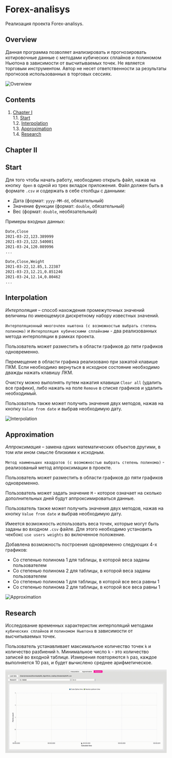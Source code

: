 # Forex-analisys

Реализация проекта Forex-analisys. 

## Overview
Данная программа позволяет анализировать и прогнозировать котировочные данные с методами кубических сплайнов и полиномом Ньютона в зависимости от высчитываемых точек. 
Не является торговым инструментом. 
Автор не несет ответственности за результаты прогнозов использованных в торговых сессиях.

![Overwiew](misc/images/overview.gif)

## Contents

1. [Chapter I](#chapter-i) \
    1.1. [Start](#start) \
    1.2. [Interpolation](#interpolation) \
    1.3. [Approximation](#approximation) \
    1.4. [Research](#research)

## Chapter II

## Start

Для того чтобы начать работу, необходимо открыть файл, нажав на кнопку  `Open` в одной из трех вкладок приложения. Файл должен быть в формате `.csv` и содержать в себе столбцы с данными:
- Дата (формат: `yyyy-MM-dd`, обязательный)
- Значение функции (формат: `double`, обязательный)
- Вес (формат: `double`, необязательный)

Примеры входных данных:

```
Date,Close
2021-03-22,123.389999
2021-03-23,122.540001
2021-03-24,120.089996
...
```

```
Date,Close,Weight
2021-03-22,12.85,1.22387
2021-03-23,12.21,0.851246
2021-03-24,12.14,0.80462
...
```

## Interpolation

*Интерполяция* – способ нахождения промежуточных значений величины по имеющемуся дискретному набору известных значений.

`Интерполяционный многочлен ньютона (с возможностью выбрать степень полинома)` и `Интерполяция кубическими сплайнами` - два реализованных метода интерполяции в рамках проекта.

Пользователь может разместить в области графиков до пяти графиков одновременно.

Перемещение в области графика реализовано при зажатой клавише ПКМ. Если необходимо вернуться в исходное состояние необходимо дважды нажать клавишу ЛКМ.

Очистку можно выполнять путем нажатия клавиши `Clear all` (удалить все графики), либо нажать на поле `Remove` в списке графиков и удалить необходимый.

Пользователь также может получить значения двух методов, нажав на кнопку `Value from date` и выбрав необходимую дату.

![Interpolation](misc/images/interpolation.gif)

## Approximation

*Аппроксимация* – замена одних математических объектов другими, в том или ином смысле близкими к исходным.

`Метод наименьших квадратов (с возможностью выбрать степень полинома)` - реализованый метод аппроксимации в проекте.

Пользователь может разместить в области графиков до пяти графиков одновременно.

Пользователь может задать значение `M` - которое означает на сколько дополнительных дней будут аппроксимироваться данные.

Пользователь также может получить значения двух методов, нажав на кнопку `Value from date` и выбрав необходимую дату.

Имеется возможность использовать веса точек, которые могут быть заданы во входном `.csv` файле. Для этого необходимо установить чекбокс `use users weights` во включенное положение.

Добавлена возможность построения одновременно следующих 4-х графиков:
- Со степенью полинома 1 для таблицы, в которой веса заданы пользователем
- Со степенью полинома 2 для таблицы, в которой веса заданы пользователем
- Со степенью полинома 1 для таблицы, в которой все веса равны 1
- Со степенью полинома 2 для таблицы, в которой все веса равны 1

![Approximation](misc/images/approximation.gif)

## Research

Исследование временных характеристик интерполяций методами `кубических сплайнов` и `полиномом Ньютона` в зависимости от высчитываемых точек.

Пользователь устанавливает максимальное количество точек `k` и количество разбиений `h`. Минимальное число `k` - это количество записей во входной таблице. Измерения повторяются `h` раз, каждое выполняется 10 раз, и будет вычислено среднее арифметическое.

![Research](misc/images/research.gif)

